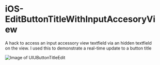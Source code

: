 # iOS-EditButtonTitleWithInputAccesoryView

A hack to access an input accessory view textfield via an hidden textfield on the view. I used this to demonstrate a real-time update to a button title

![Image of UIUButtonTitleEdit](http://i.imgur.com/ZKslFjX.png)